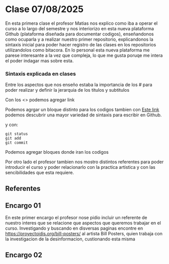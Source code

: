 # Clase 07/08/2025
En esta primera clase el profesor Matias nos explico como iba a operar el curso a lo largo del semestre y nos interiorizo en esta nueva plataforma Github (plataforma diseñada para documentar codigos), enseñandonos como ocuparla y a realizar nuestro primer repositorio, explicandonos la sintaxis inicial para poder hacer registro de las clases en los repositorios utilizandolos como bitacora. En lo personal esta nueva plataforma me parese interesante a la vez que compleja, lo que me gusta poruqe me intera el poder indagar mas sobre esta. 

### Sintaxis explicada en clases
Entre los aspectos que nos enseño estaba la importancia de los # para poder realizar y definir la jerarquia de los titulos y subtitulos

Con los <> podemos agregar link 

Podemos agrgar un bloque distinto para los codigos
tambien con [Este link](https://docs.github.com/en/get-started/writing-on-github/getting-started-with-writing-and-formatting-on-github/basic-writing-and-formatting-syntax) podemos descubrir una mayor variedad de sintaxis para escribir en Github. 

y con: 
```
git status
git add
git commit
```
Podemos agregar bloques donde iran los codigos 

Por otro lado el profesor tambien nos mostro distintos referentes para poder introducir el curso y poder relacionarlo con la practica artistica y con las sencibilidades que esta requiere.
## Referentes 

## Encargo 01
En este primer encargo el profesor nose pidio incluir un referente de nuestro interes que se relacione que aspectos que queremos trabajar en el curso. Investigando y buscando en disversas paginas encontre en <https://proyectoidis.org/bill-posters/> al artista Bill Posters, quien trabaja con la investigacion de la desinformacion, custionando esta misma 




## Encargo 02
